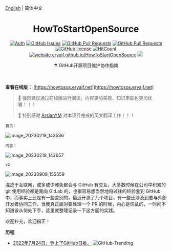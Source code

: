[English](./README-en.md) | 简体中文


<h1 align="center">HowToStartOpenSource</h1>

<div align="center">

[![Auth](https://img.shields.io/badge/Auth-eryajf-ff69b4)](https://github.com/eryajf)
[![GitHub Issues](https://img.shields.io/github/issues/eryajf/HowToStartOpenSource.svg)](https://github.com/eryajf/HowToStartOpenSource/issues)
[![GitHub Pull Requests](https://img.shields.io/github/issues-pr/eryajf/HowToStartOpenSource)](https://github.com/eryajf/HowToStartOpenSource/pulls)
[![GitHub Pull Requests](https://img.shields.io/github/stars/eryajf/HowToStartOpenSource)](https://github.com/eryajf/HowToStartOpenSource/stargazers)
[![GitHub license](https://img.shields.io/github/license/eryajf/HowToStartOpenSource)](https://github.com/eryajf/HowToStartOpenSource/blob/main/LICENSE)
[![HitCount](https://views.whatilearened.today/views/github/eryajf/HowToStartOpenSource.svg)](https://github.com/eryajf/HowToStartOpenSource)
[![website eryajf.github.io/HowToStartOpenSource](https://img.shields.io/website-up-down-green-red/http/eryajf.github.io/HowToStartOpenSource.svg)](https://howtosos.eryajf.net/)
[![](https://img.shields.io/badge/Awesome-MyStarList-c780fa?logo=Awesome-Lists)](https://github.com/eryajf/awesome-stars-eryajf#readme)

</div>

<p align="center"> ⚗️ GitHub开源项目维护协作指南</p>


<div align="center">
<img src="https://camo.githubusercontent.com/82291b0fe831bfc6781e07fc5090cbd0a8b912bb8b8d4fec0696c881834f81ac/68747470733a2f2f70726f626f742e6d656469612f394575424971676170492e676966" width="800"  height="3">
</div><br>


**查看在线版：** [https://howtosos.eryajf.net](https://howtosos.eryajf.net)

> 🙋 强烈建议通过在线版进行阅读，内容更加美观，知识串联也更加优雅！！！
>
> 🍺 特别感谢 [ArslanYM](https://github.com/ArslanYM) 对本项目完成的英文翻译工作！！！

`首页：`

![image_20230218_143536](https://cdn.staticaly.com/gh/eryajf/tu/main/img/image_20230218_143536.png)

`内容：`

![image_20230218_143657](https://cdn.staticaly.com/gh/eryajf/tu/main/img/image_20230218_143657.png)

`v2`

![image_20230908_155559](https://cdn.staticaly.com/gh/eryajf/tu/main/img/image_20230908_155559.png)

混迹于互联网，或多或少难免都会与 GitHub 有交互，大多数时候在公司中积累的 git 使用经验都是面向 GitLab 的，也很容易想当然地将过往的经验套到 GitHub 中，而事实上还是有一些差别的，最近开源了几个项目，有一些还涉及到要与外部开发者协同工作，当我真正面对要处理一个 PR 的时候，内心是慌乱的，一时间不知道该从何处下手，这里就整理记录一下这方面的实践。

欢迎补充，欢迎指正！

**历程**

- [2022年7月24日，登上了GitHub日推。](https://github.com/bonfy/github-trending/blob/master/2022/2022-07-24.md#javascript)
  ![GitHub-Trending](https://cdn.staticaly.com/gh/eryajf/tu/main/img/image_20220724_173425.png)
